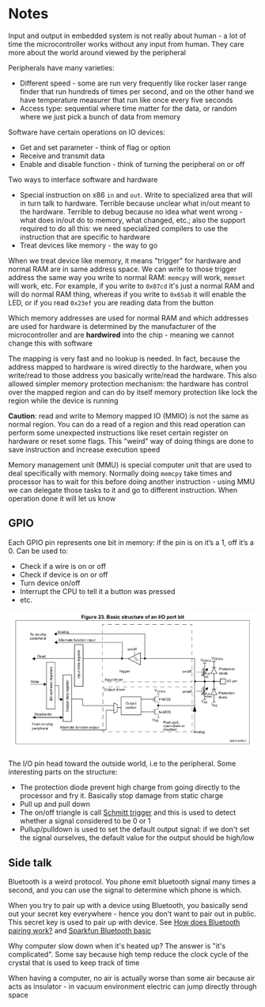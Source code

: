 # Notes

Input and output in embedded system is not really about human - a lot of time the microcontroller works without any input from human. They care more about the world around viewed by the peripheral

Peripherals have many varieties:

- Different speed - some are run very frequently like rocker laser range finder that run hundreds of times per second, and on the other hand we have temperature measurer that run like once every five seconds
- Access type: sequential where time matter for the data, or random where we just pick a bunch of data from memory

Software have certain operations on IO devices:

- Get and set parameter - think of flag or option
- Receive and transmit data
- Enable and disable function - think of turning the peripheral on or off

Two ways to interface software and hardware

- Special instruction on x86 `in` and `out`. Write to specialized area that will in turn talk to hardware. Terrible because unclear what in/out meant to the hardware. Terrible to debug because no idea what went wrong - what does in/out do to memory, what changed, etc.; also the support required to do all this: we need specialized compilers to use the instruction that are specific to hardware
- Treat devices like memory - the way to go

When we treat device like memory, it means "trigger" for hardware and normal RAM are in same address space. We can write to those trigger address the same way you write to normal RAM: `memcpy` will work, `memset` will work, etc. For example, if you write to `0x07cd` it's just a normal RAM and will do normal RAM thing, whereas if you write to `0x65ab` it will enable the LED, or if you read `0x23ef` you are reading data from the button

Which memory addresses are used for normal RAM and which addresses are used for hardware is determined by the manufacturer of the microcontroller and are **hardwired** into the chip - meaning we cannot change this with software

The mapping is very fast and no lookup is needed. In fact, because the address mapped to hardware is wired directly to the hardware, when you write/read to those address you basically write/read the hardware. This also allowed simpler memory protection mechanism: the hardware has control over the mapped region and can do by itself memory protection like lock the region while the device is running

**Caution**: read and write to Memory mapped IO (MMIO) is not the same as normal region. You can do a read of a region and this read operation can perform some unexpected instructions like reset certain register on hardware or reset some flags. This "weird" way of doing things are done to save instruction and increase execution speed

Memory management unit (MMU) is special computer unit that are used to deal specifically with memory. Normally doing `memcpy` take times and processor has to wait for this before doing another instruction - using MMU we can delegate those tasks to it and go to different instruction. When operation done it will let us know

## GPIO

Each GPIO pin represents one bit in memory: if the pin is on it’s a 1, off it’s a 0. Can be used to:

- Check if a wire is on or off
- Check if device is on or off
- Turn device on/off
- Interrupt the CPU to tell it a button was pressed
- etc.

![Our board basic IO structure](basic_io_structure.png)

The I/O pin head toward the outside world, i.e to the peripheral. Some interesting parts on the structure:

- The protection diode prevent high charge from going directly to the processor and fry it. Basically stop damage from static charge
- Pull up and pull down
- The on/off triangle is call [Schmitt trigger](https://en.wikipedia.org/wiki/Schmitt_trigger) and this is used to detect whether a signal considered to be 0 or 1
- Pullup/pulldown is used to set the default output signal: if we don't set the signal ourselves, the default value for the output should be high/low

## Side talk

Bluetooth is a weird protocol. You phone emit bluetooth signal many times a second, and you can use the signal to determine which phone is which. 

When you try to pair up with a device using Bluetooth, you basically send out your secret key everywhere - hence you don't want to pair out in public. This secret key is used to pair up with device. See [How does Bluetooth pairing work?](https://stackoverflow.com/questions/27360338/how-does-bluetooth-pairing-work) and [Sparkfun Bluetooth basic](https://learn.sparkfun.com/tutorials/bluetooth-basics/how-bluetooth-works)

Why computer slow down when it's heated up? The answer is "it's complicated". Some say because high temp reduce the clock cycle of the crystal that is used to keep track of time

When having a computer, no air is actually worse than some air because air acts as insulator - in vacuum environment electric can jump directly through space